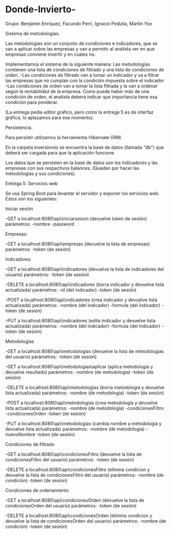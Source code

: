 # Donde-Invierto-

Grupo: Benjamín Enriquez, Facundo Perri, Ignacio Pedulia, Martin Yoo



Sistema de metodologías.

Las metodologias son un conjunto de condiciones e indicadores, que se van a aplicar sobre las empresas y van a permitir al analista
ver en que empresas conviene invertir y en cuales no.

Implementamos el sistema de la siguiente manera:
Las metodologias contienen una lista de condiciones de filtrado y una lista de condiciones de orden.
-Las condiciones de filtrado van a tomar un indicador y va a filtrar las empresas que no cumplan con la condición impuesta
sobre el indicador
-Las condiciones de orden van a tomar la lista filtrada y la van a ordenar según la rentabilidad de la empresa. Como puede haber más de 
una condición de orden, el analista deberá indicar que importancia tiene esa condición para ponderar.

(La entrega pedía editor gráfico, pero como la entrega 5 es de interfaz gráfica, lo aplazamos para ese momento).



Persistencia.

Para persistir utilizamos la herramienta Hibernate ORM.

En la carpeta inversiones se encuentra la base de datos (llamada "db") que deberá ser cargada para que la aplicación funcione.

Los datos que se persisten en la base de datos son los indicadores y las empresas con sus respectivos balances. (Quedan por hacer
las metodologías y sus condiciones).


Entrega 5: Servicios web

Se usa Spring Boot para levantar el servidor y exponer los servicios web. Estos son los siguientes:

Iniciar sesión

  -GET a localhost:8080\api\iniciarsesion (devuelve token de sesión)
      parámetros:
          -nombre
          -password
  
Empresas:

  -GET a localhost:8080\api\empresas (devuelve la lista de empresas)
        parámetros:
          -token (de sesión)
  
Indicadores:

  -GET a localhost:8080\api\indicadores (devuelve la lista de indicadores del usuario)
        parámetros:
          -token (de sesión)
  
  -DELETE a localhost:8080\api\indicadores (borra indicador y devuelve lista actualizada)
          parámetros:
          -id (del indicador)
          -token (de sesión)
          
  -POST a localhost:8080\api\indicadores (crea indicador y devuelve lista actualizada)
          parámetros:
          -nombre (del indicador)
          -formula (del indicador)
          -token (de sesión)
          
  -PUT a localhost:8080\api\indicadores (edita indicador y devuelve lista actualizada)
          parámetros:
          -nombre (del indicador)
          -formula (del indicador)
          -token (de sesión)
          
Metodologías

  -GET a localhost:8080\api\metodologias (devuelve la lista de metodologias del usuario)
        parámetros:
          -token (de sesión)
          
  -GET a localhost:8080\api\metodologias\aplicar (aplica metodología y devuelve resultado)
        parámetros:
          -nombre (de metodologia)
          -token (de sesión)
          
  -DELETE a localhost:8080\api\metodologias (borra metodología y devuelve lista actualizada)
        parámetros:
          -nombre (de metodología)
          -token (de sesión)
          
  -POST a localhost:8080\api\metodologias (crea metodología y devuelve lista actualizada)
        parámetros:
          -nombre (de metodología)
          -condicionesFiltro
          -condicionesOrden
          -token (de sesión)
          
  -PUT a localhost:8080\api\metodologias (cambia nombre a metodología y devuelve lista actualizada)
        parámetros:
          -nombre (de metodología)
          -nuevoNombre
          -token (de sesión)

Condiciones de filtrado

  -GET a localhost:8080\api\condicionesFiltro (devuelve la lista de condicionesFiltro del usuario)
        parámetros:
          -token (de sesión)
          
  -DELETE a localhost:8080\api\condicionesFiltro (elimina condicion y devuelve la lista de condicionesFiltro del usuario)
        parámetros:
          -nombre (de condición)
          -token (de sesión)
          
Condiciones de ordenamiento

  -GET a localhost:8080\api\condicionesOrden (devuelve la lista de condicionesOrden del usuario)
        parámetros:
          -token (de sesión)


  -DELETE a localhost:8080\api\condicionesOrden (elimina condicion y devuelve la lista de condicionesOrden del usuario)
        parámetros:
          -nombre (de condición)
          -token (de sesión)
          
